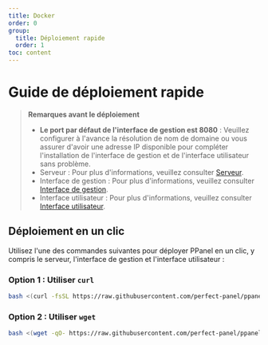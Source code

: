 ```yaml
---
title: Docker
order: 0
group:
  title: Déploiement rapide
  order: 1
toc: content
---
```


# Guide de déploiement rapide

> **Remarques avant le déploiement**
>
> - **Le port par défaut de l'interface de gestion est 8080** : Veuillez configurer à l'avance la résolution de nom de domaine ou vous assurer d'avoir une adresse IP disponible pour compléter l'installation de l'interface de gestion et de l'interface utilisateur sans problème.
> - Serveur : Pour plus d'informations, veuillez consulter [Serveur](/guide/server).
> - Interface de gestion : Pour plus d'informations, veuillez consulter [Interface de gestion](/guide/admin).
> - Interface utilisateur : Pour plus d'informations, veuillez consulter [Interface utilisateur](/guide/user).

## Déploiement en un clic

Utilisez l'une des commandes suivantes pour déployer PPanel en un clic, y compris le serveur, l'interface de gestion et l'interface utilisateur :

### Option 1 : Utiliser `curl`

```bash
bash <(curl -fsSL https://raw.githubusercontent.com/perfect-panel/ppanel-script/refs/heads/main/install.sh)
```

### Option 2 : Utiliser `wget`

```bash
bash <(wget -qO- https://raw.githubusercontent.com/perfect-panel/ppanel-script/refs/heads/main/install.sh)
```

